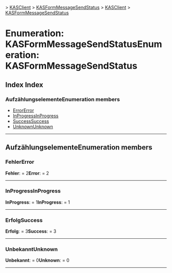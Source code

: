 <span data-ttu-id="3e48e-101">[](../README.md) > [KASClient](../modules/kasclient.md) > [KASFormMessageSendStatus](../enums/kasclient.kasformmessagesendstatus.md)</span><span class="sxs-lookup"><span data-stu-id="3e48e-101">[](../README.md) > [KASClient](../modules/kasclient.md) > [KASFormMessageSendStatus](../enums/kasclient.kasformmessagesendstatus.md)</span></span>

# <a name="enumeration-kasformmessagesendstatus"></a><span data-ttu-id="3e48e-102">Enumeration: KASFormMessageSendStatus</span><span class="sxs-lookup"><span data-stu-id="3e48e-102">Enumeration: KASFormMessageSendStatus</span></span>

## <a name="index"></a><span data-ttu-id="3e48e-103">Index </span><span class="sxs-lookup"><span data-stu-id="3e48e-103">Index</span></span>

### <a name="enumeration-members"></a><span data-ttu-id="3e48e-104">Aufzählungselemente</span><span class="sxs-lookup"><span data-stu-id="3e48e-104">Enumeration members</span></span>

* [<span data-ttu-id="3e48e-105">Error</span><span class="sxs-lookup"><span data-stu-id="3e48e-105">Error</span></span>](kasclient.kasformmessagesendstatus.md#error)
* [<span data-ttu-id="3e48e-106">InProgress</span><span class="sxs-lookup"><span data-stu-id="3e48e-106">InProgress</span></span>](kasclient.kasformmessagesendstatus.md#inprogress)
* [<span data-ttu-id="3e48e-107">Success</span><span class="sxs-lookup"><span data-stu-id="3e48e-107">Success</span></span>](kasclient.kasformmessagesendstatus.md#success)
* [<span data-ttu-id="3e48e-108">Unknown</span><span class="sxs-lookup"><span data-stu-id="3e48e-108">Unknown</span></span>](kasclient.kasformmessagesendstatus.md#unknown)

---

## <a name="enumeration-members"></a><span data-ttu-id="3e48e-109">Aufzählungselemente</span><span class="sxs-lookup"><span data-stu-id="3e48e-109">Enumeration members</span></span>

<a id="error"></a>

###  <a name="error"></a><span data-ttu-id="3e48e-110">Fehler</span><span class="sxs-lookup"><span data-stu-id="3e48e-110">Error</span></span>

<span data-ttu-id="3e48e-111">**Fehler**: = 2</span><span class="sxs-lookup"><span data-stu-id="3e48e-111">**Error**:  = 2</span></span>

___
<a id="inprogress"></a>

###  <a name="inprogress"></a><span data-ttu-id="3e48e-112">InProgress</span><span class="sxs-lookup"><span data-stu-id="3e48e-112">InProgress</span></span>

<span data-ttu-id="3e48e-113">**InProgress**: = 1</span><span class="sxs-lookup"><span data-stu-id="3e48e-113">**InProgress**:  = 1</span></span>

___
<a id="success"></a>

###  <a name="success"></a><span data-ttu-id="3e48e-114">Erfolg</span><span class="sxs-lookup"><span data-stu-id="3e48e-114">Success</span></span>

<span data-ttu-id="3e48e-115">**Erfolg**: = 3</span><span class="sxs-lookup"><span data-stu-id="3e48e-115">**Success**:  = 3</span></span>

___
<a id="unknown"></a>

###  <a name="unknown"></a><span data-ttu-id="3e48e-116">Unbekannt</span><span class="sxs-lookup"><span data-stu-id="3e48e-116">Unknown</span></span>

<span data-ttu-id="3e48e-117">**Unbekannt**: = 0</span><span class="sxs-lookup"><span data-stu-id="3e48e-117">**Unknown**:  = 0</span></span>

___

